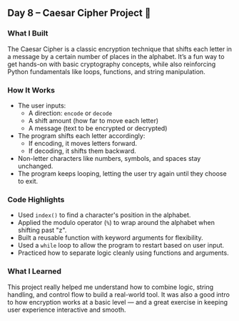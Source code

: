 ## Day 8 – Caesar Cipher Project 🔐

### What I Built  
The Caesar Cipher is a classic encryption technique that shifts each letter in a message by a certain number of places in the alphabet. 
It’s a fun way to get hands-on with basic cryptography concepts, while also reinforcing Python fundamentals like loops, functions, and string manipulation.

### How It Works  
- The user inputs:
  - A direction: `encode` or `decode`
  - A shift amount (how far to move each letter)
  - A message (text to be encrypted or decrypted)  
- The program shifts each letter accordingly:
  - If encoding, it moves letters forward.
  - If decoding, it shifts them backward.
- Non-letter characters like numbers, symbols, and spaces stay unchanged.
- The program keeps looping, letting the user try again until they choose to exit.

### Code Highlights  
- Used `index()` to find a character's position in the alphabet.
- Applied the modulo operator (`%`) to wrap around the alphabet when shifting past "z".
- Built a reusable function with keyword arguments for flexibility.
- Used a `while` loop to allow the program to restart based on user input.
- Practiced how to separate logic cleanly using functions and arguments.

### What I Learned  
This project really helped me understand how to combine logic, string handling, and control flow to build a real-world tool. 
It was also a good intro to how encryption works at a basic level — and a great exercise in keeping user experience interactive and smooth.
